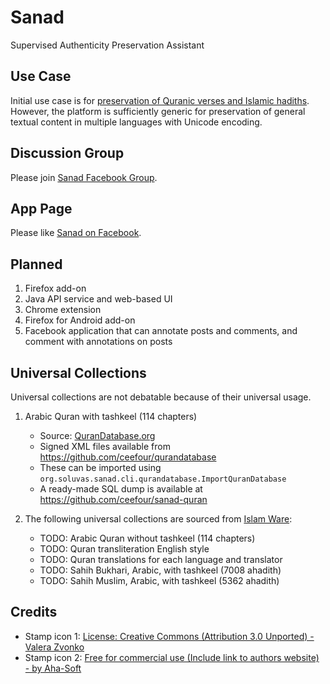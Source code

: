 Sanad
=====

Supervised Authenticity Preservation Assistant

## Use Case

Initial use case is for [preservation of Quranic verses and Islamic hadiths](http://hendyirawan.tumblr.com/post/92964403911/sanad).
However, the platform is sufficiently generic for preservation of general textual content in multiple languages with Unicode encoding.

## Discussion Group

Please join [Sanad Facebook Group](https://www.facebook.com/groups/1442601139336294/).

## App Page

Please like [Sanad on Facebook](https://www.facebook.com/pages/Sanad-Muslim-Assistant/592122294241462).

## Planned

1. Firefox add-on
2. Java API service and web-based UI
3. Chrome extension
4. Firefox for Android add-on
5. Facebook application that can annotate posts and comments, and comment with annotations on posts

## Universal Collections

Universal collections are not debatable because of their universal usage.

1. Arabic Quran with tashkeel (114 chapters)
   * Source: [QuranDatabase.org](http://qurandatabase.org/)
   * Signed XML files available from https://github.com/ceefour/qurandatabase
   * These can be imported using `org.soluvas.sanad.cli.qurandatabase.ImportQuranDatabase`
   * A ready-made SQL dump is available at https://github.com/ceefour/sanad-quran

2. The following universal collections are sourced from [Islam Ware](https://www.islamware.com/app/downloads):
   * TODO: Arabic Quran without tashkeel (114 chapters)   
   * TODO: Quran transliteration English style
   * TODO: Quran translations for each language and translator   
   * TODO: Sahih Bukhari, Arabic, with tashkeel (7008 ahadith)
   * TODO: Sahih Muslim, Arabic, with tashkeel (5362 ahadith)

## Credits

* Stamp icon 1: [License: 	Creative Commons (Attribution 3.0 Unported) - Valera Zvonko](https://www.iconfinder.com/iconsets/free-mobile-icon-kit#readme)
* Stamp icon 2: [Free for commercial use (Include link to authors website) - by Aha-Soft](https://www.iconfinder.com/iconsets/free-silver-button-icons#readme)
